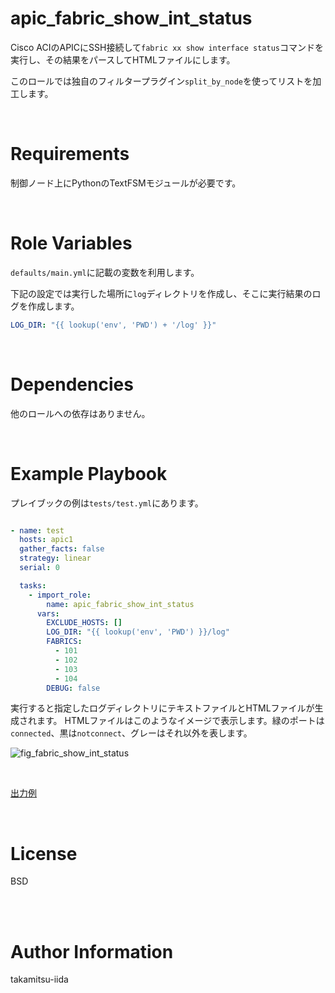 # apic_fabric_show_int_status

Cisco ACIのAPICにSSH接続して`fabric xx show interface status`コマンドを実行し、その結果をパースしてHTMLファイルにします。

このロールでは独自のフィルタープラグイン`split_by_node`を使ってリストを加工します。

<BR>

# Requirements

制御ノード上にPythonのTextFSMモジュールが必要です。

<BR>

# Role Variables

`defaults/main.yml`に記載の変数を利用します。

下記の設定では実行した場所に`log`ディレクトリを作成し、そこに実行結果のログを作成します。


```yml
LOG_DIR: "{{ lookup('env', 'PWD') + '/log' }}"
```

<BR>

# Dependencies

他のロールへの依存はありません。

<BR>

# Example Playbook

プレイブックの例は`tests/test.yml`にあります。

```yml

- name: test
  hosts: apic1
  gather_facts: false
  strategy: linear
  serial: 0

  tasks:
    - import_role:
        name: apic_fabric_show_int_status
      vars:
        EXCLUDE_HOSTS: []
        LOG_DIR: "{{ lookup('env', 'PWD') }}/log"
        FABRICS:
          - 101
          - 102
          - 103
          - 104
        DEBUG: false
```

実行すると指定したログディレクトリにテキストファイルとHTMLファイルが生成されます。
HTMLファイルはこのようなイメージで表示します。緑のポートは`connected`、黒は`notconnect`、グレーはそれ以外を表します。

![fig_fabric_show_int_status](https://user-images.githubusercontent.com/21165341/124450535-7f598f80-ddbf-11eb-8adc-af7f81aea576.PNG)

<BR>

[出力例](https://takamitsu-iida.github.io/ansible-on-wsl/apic_fabric_show_int_status.html)

<BR>

# License

BSD

<BR><BR>

# Author Information

takamitsu-iida
